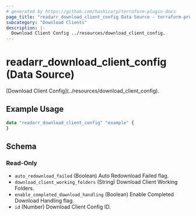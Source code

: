 ```yaml
---
# generated by https://github.com/hashicorp/terraform-plugin-docs
page_title: "readarr_download_client_config Data Source - terraform-provider-readarr"
subcategory: "Download Clients"
description: |-
  Download Client Config ../resources/download_client_config.
---
```


# readarr_download_client_config (Data Source)

<!-- subcategory:Download Clients -->[Download Client Config](../resources/download_client_config).

## Example Usage

```terraform
data "readarr_download_client_config" "example" {
}
```

<!-- schema generated by tfplugindocs -->
## Schema

### Read-Only

- `auto_redownload_failed` (Boolean) Auto Redownload Failed flag.
- `download_client_working_folders` (String) Download Client Working Folders.
- `enable_completed_download_handling` (Boolean) Enable Completed Download Handling flag.
- `id` (Number) Download Client Config ID.


